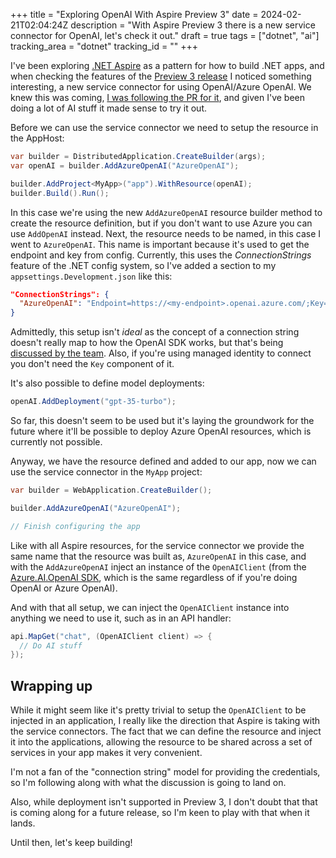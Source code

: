 +++
title = "Exploring OpenAI With Aspire Preview 3"
date = 2024-02-21T02:04:24Z
description = "With Aspire Preview 3 there is a new service connector for OpenAI, let's check it out."
draft = true
tags = ["dotnet", "ai"]
tracking_area = "dotnet"
tracking_id = ""
+++

I've been exploring [.NET Aspire]() as a pattern for how to build .NET apps, and when checking the features of the [Preview 3 release]() I noticed something interesting, a new service connector for using OpenAI/Azure OpenAI. We knew this was coming, [I was following the PR for it](), and given I've been doing a lot of AI stuff it made sense to try it out.

Before we can use the service connector we need to setup the resource in the AppHost:

```csharp
var builder = DistributedApplication.CreateBuilder(args);
var openAI = builder.AddAzureOpenAI("AzureOpenAI");

builder.AddProject<MyApp>("app").WithResource(openAI);
builder.Build().Run();
```

In this case we're using the new `AddAzureOpenAI` resource builder method to create the resource definition, but if you don't want to use Azure you can use `AddOpenAI` instead. Next, the resource needs to be named, in this case I went to `AzureOpenAI`. This name is important because it's used to get the endpoint and key from config. Currently, this uses the _ConnectionStrings_ feature of the .NET config system, so I've added a section to my `appsettings.Development.json` like this:

```json
"ConnectionStrings": {
  "AzureOpenAI": "Endpoint=https://<my-endpoint>.openai.azure.com/;Key=<my-api-key>"
}
```

Admittedly, this setup isn't _ideal_ as the concept of a connection string doesn't really map to how the OpenAI SDK works, but that's being [discussed by the team](). Also, if you're using managed identity to connect you don't need the `Key` component of it.

It's also possible to define model deployments:

```csharp
openAI.AddDeployment("gpt-35-turbo");
```

So far, this doesn't seem to be used but it's laying the groundwork for the future where it'll be possible to deploy Azure OpenAI resources, which is currently not possible.

Anyway, we have the resource defined and added to our app, now we can use the service connector in the `MyApp` project:

```csharp
var builder = WebApplication.CreateBuilder();

builder.AddAzureOpenAI("AzureOpenAI");

// Finish configuring the app
```

Like with all Aspire resources, for the service connector we provide the same name that the resource was built as, `AzureOpenAI` in this case, and with the `AddAzureOpenAI` inject an instance of the `OpenAIClient` (from the [Azure.AI.OpenAI SDK](), which is the same regardless of if you're doing OpenAI or Azure OpenAI).

And with that all setup, we can inject the `OpenAIClient` instance into anything we need to use it, such as in an API handler:

```csharp
api.MapGet("chat", (OpenAIClient client) => {
  // Do AI stuff
});
```

## Wrapping up

While it might seem like it's pretty trivial to setup the `OpenAIClient` to be injected in an application, I really like the direction that Aspire is taking with the service connectors. The fact that we can define the resource and inject it into the applications, allowing the resource to be shared across a set of services in your app makes it very convenient.

I'm not a fan of the "connection string" model for providing the credentials, so I'm following along with what the discussion is going to land on.

Also, while deployment isn't supported in Preview 3, I don't doubt that that is coming along for a future release, so I'm keen to play with that when it lands.

Until then, let's keep building!
